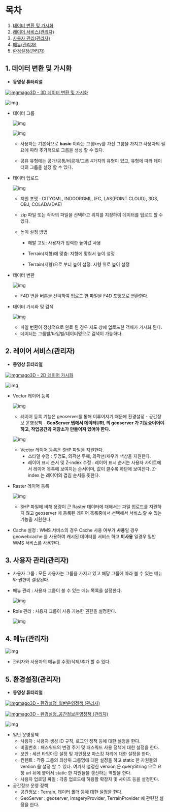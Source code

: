 # 목차

1. [데이터 변환 및 가시화]()
2. [레이어 서비스(관리자)]()
3. [사용자 관리(관리자)]()
4. [메뉴(관리자)]()
5. [환경설정(관리자)]()



## 1. 데이터 변환 및 가시화 

- **동영상 튜터리얼**

[![img](https://www.youtube.com/s/desktop/0ac1422e/img/favicon_144x144.png)mago3D - 3D 데이터 변환 및 가시화](https://youtu.be/z3bUZA_jF4s) 

![img](./images/data1.png)

- 데이터 그룹

  ![img](./images/data2.png)

  ![img](./images/data3.png)

   

  - 사용자는 기본적으로 **basic** 이라는 그룹key를  가진 그룹을 가지고 사용자의 필요에 따라 추가적으로 그룹을 생성 할 수 있다.

  - 공유 유형에는 공개/공통/비공개/그룹 4가지의 유형이 있고, 유형에 따라 데이터의 그룹을 설정 할 수 있다.

    

- 데이터 업로드

  ![img](./images/data4.png)

  - 지원 포맷 : CITYGML, INDOORGML, IFC, LAS(POINT CLOUD), 3DS, OBJ, COLADA(DAE)

  - zip 파일 또는 각각의 파일을 선택하고 위치를 지정하여 데이터를 업로드 할 수 있다. 

  - 높이 설정 방법

    - 해발 고도: 사용자가 입력한 높이값 사용

    - Terrain(지형)에 맞춤: 지형에 맞춰서 높이 설정

    - Terrain(지형)으로 부터 높이 설정: 지형 위로 높이 설정

      

- 데이터 변환 

  ![img](./images/data5.png)

  - F4D 변환 버튼을 선택하여 업로드 한 파일을 F4D 포맷으로 변환한다. 

    

- 데이터 가시화 및 검색

  ![img](./images/data6.png)

  - 파일 변환이 정상적으로 완료 된 경우 지도 상에 업로드한 객체가 가시화 된다.
  - 데이터는 그룹별/타입별/데이터명으로 검색이 가능하다.



## 2. 레이어 서비스(관리자)

- **동영상 튜터리얼**

[![img](https://www.youtube.com/s/desktop/0ac1422e/img/favicon_144x144.png)mago3D - 2D 레이어 가시화](https://www.youtube.com/watch?v=uKpysHvppKM&t=979s) 

![img](./images/ls1.png)

- Vector 레이어 등록

  ![img](./images/ls2.png)

  - 레이어 등록 기능은 geoserver를 통해 이루어지기 때문에 환경설정 - 공간정보 운영정책 - **GeoServer 탭에서 데이터URL 의 geoserver 가 기동중이어야 하고, 작업공간과 저장소가 만들어져 있어야 한다.**

    

  ![img](./images/ls3.png)

   

  - Vector 레이어 등록은 SHP 파일을 지원한다. 
    - 스타일 수정 : 투명도, 외곽선 두께, 외곽선/채우기 색상을 지원한다.
    - 레이어 표시 순서 및 Z-index 수정 : 레이어 표시 순서는 사용자 사이트에서 레이어 목록에 보여지는 순서이며, 값이 클수록 하단에 보여진다. Z-index 는 레이어의 겹침 순서를 뜻한다.   

- Raster 레이어 등록 

  ![img](./images/ls4.png)

  - SHP 파일에 비해 용량이 큰 Raster 데이터에 대해서는 파일 업로드를 지원하지 않고 geoserver 에 등록된 레이어 목록중에서 선택해서 서비스 할 수 있는 기능을 지원한다. 

- Cache 설정 : WMS 서비스의 경우 Cache 사용 여부가 **사용**일 경우 geowebcache 를 사용하여 캐시된 데이터를 서비스 하고 **미사용** 일경우 일반 WMS 서비스를 사용한다.



## 3. 사용자 관리(관리자)

- 사용자 그룹 : 모든 사용자는 그룹을 가지고 있고 해당 그룹에 따라 볼 수 있는 메뉴와 권한이 결정된다.  

- 메뉴 관리 : 사용자 그룹이 볼 수 있는 메뉴 목록을 설정한다. 

  ![img](./images/user1.png)

   

- Role 관리 : 사용자 그룹이 사용 가능한 권한을 설정한다.

  ![img](./images/user2.png)

   



## 4. 메뉴(관리자)

![img](./images/menu1.png)

- 관리자와 사용자의 메뉴를 수정/삭제/추가 할 수 있다. 



## 5. 환경설정(관리자)

- **동영상 튜터리얼**

[![img](https://www.youtube.com/s/desktop/0ac1422e/img/favicon_144x144.png)mago3D - 환경설정_일반운영정책 (관리자)](https://www.youtube.com/watch?v=JhZIMeW2KIM) 

[![img](https://www.youtube.com/s/desktop/0ac1422e/img/favicon_144x144.png)mago3D - 환경설정_공간정보운영정책 (관리자)](https://www.youtube.com/watch?v=FiCVbQC2Mj8) 

![img](./images/env_settings.png)

- 일반 운영정책
  - 사용자 : 사용자 생성 ID  규칙, 로그인 정책 등에 대한 설정을 한다.
  - 비밀번호 : 패스워드의 변경 주기 및 패스워드 사용 정책에 대한 설정을 한다.
  - 보안 : 세션 타임아웃 설정 및 개인정보 마스킹 처리에 대한 설정을 한다.
  - 컨텐트 :  각종 그룹의 최상위 그룹명에 대한 설정을 하고 static 한 자원들의 version 을 설정 할 수 있다. 여기서 설정한 version 은 queryString 으로 요청 url 뒤에 붙어서 static 한 자원들을 갱신하는 역할을 한다.  
  - 사용자 업로딩 파일 : 각종 업로드에 허용할 확장자 및 사이즈 등을 설정한다. 
- 공간정보 운영 정책 
  - 공간정보 : Terrain, 데이터 폴더 등에 대한 설정을 한다.
  - GeoServer : geoserver, ImageryProvider, TerrainProvider 에 관련한 설정을 한다. 

